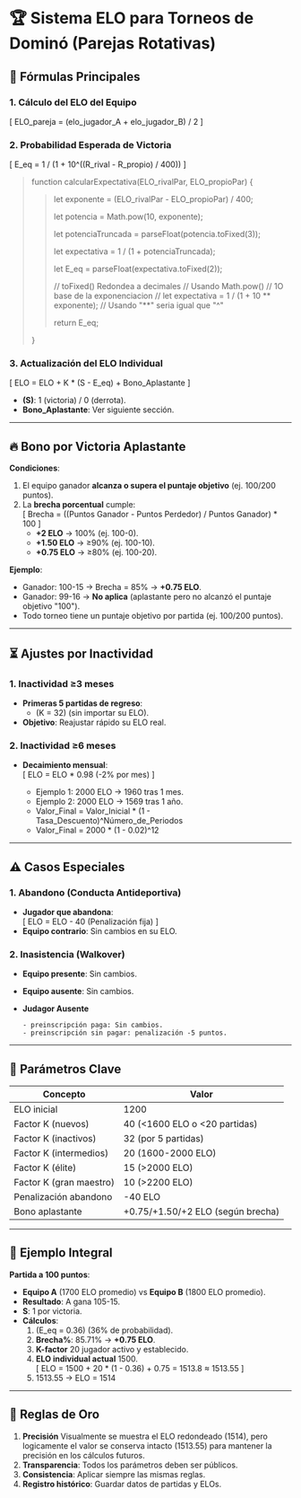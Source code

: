 # 🏆 Sistema ELO para Torneos de Dominó (Parejas Rotativas)

## 📌 **Fórmulas Principales**

### 1. **Cálculo del ELO del Equipo**
\[
ELO_pareja = (elo_jugador_A + elo_jugador_B) / 2
\]


### 2. **Probabilidad Esperada de Victoria**
\[
E_eq = 1 / (1 + 10^((R_rival - R_propio) / 400))
\]

>function calcularExpectativa(ELO_rivalPar, ELO_propioPar) {
>  
>  >let exponente = (ELO_rivalPar - ELO_propioPar) / 400;
>>
>  >let potencia = Math.pow(10, exponente);
>>
>  >let potenciaTruncada = parseFloat(potencia.toFixed(3));
>>
>  >let expectativa = 1 / (1 + potenciaTruncada);
>>
>  >let E_eq = parseFloat(expectativa.toFixed(2)); 
>  >
>  >// toFixed() Redondea a decimales
>  >// Usando Math.pow()
>  >// 1O base de la exponenciacion
>  >// let expectativa = 1 / (1 + 10 ** exponente); // Usando "**" seria igual que "^" 
>  >
>  >return E_eq;
>
>}


### 3. **Actualización del ELO Individual**
\[
ELO = ELO + K * (S - E_eq) + Bono_Aplastante
\]
- **\(S\)**: 1 (victoria) / 0 (derrota).
- **Bono_Aplastante**: Ver siguiente sección.

---

## 🔥 **Bono por Victoria Aplastante**
**Condiciones**:  
1. El equipo ganador **alcanza o supera el puntaje objetivo** (ej. 100/200 puntos).  
2. La **brecha porcentual** cumple:  
   \[
   Brecha = ((Puntos Ganador - Puntos Perdedor) / Puntos Ganador) * 100
   \]
   - **+2 ELO** → 100% (ej. 100-0).  
   - **+1.50 ELO** → ≥90% (ej. 100-10).  
   - **+0.75 ELO** → ≥80% (ej. 100-20).  

**Ejemplo**:  
- Ganador: 100-15 → Brecha = 85% → **+0.75 ELO**.  
- Ganador: 99-16 → **No aplica** (aplastante pero no alcanzó el puntaje objetivo "100").
- Todo torneo tiene un puntaje objetivo por partida (ej. 100/200 puntos).  

---

## ⏳ **Ajustes por Inactividad**
### 1. **Inactividad ≥3 meses**
- **Primeras 5 partidas de regreso**:  
  - \(K = 32\) (sin importar su ELO).  
- **Objetivo**: Reajustar rápido su ELO real.  

### 2. **Inactividad ≥6 meses**
- **Decaimiento mensual**:  
  \[
    ELO = ELO * 0.98 (-2% por mes)  \]

  - Ejemplo 1: 2000 ELO → 1960 tras 1 mes. 
  - Ejemplo 2: 2000 ELO → 1569 tras 1 año. 
  - Valor_Final = Valor_Inicial * (1 - Tasa_Descuento)^Número_de_Periodos 
  - Valor_Final = 2000 * (1 - 0.02)^12 

---

## ⚠️ **Casos Especiales**
### 1. **Abandono (Conducta Antideportiva)**
- **Jugador que abandona**:  
  \[
  ELO = ELO - 40 (Penalización fija)
  \]
- **Equipo contrario**: Sin cambios en su ELO.  

### 2. **Inasistencia (Walkover)**
- **Equipo presente**: Sin cambios.  
- **Equipo ausente**: Sin cambios.
- **Judagor Ausente**
  
      - preinscripción paga: Sin cambios.   
      - preinscripción sin pagar: penalización -5 puntos.   

---

## 🎯 **Parámetros Clave**
| **Concepto**          | **Valor**                               |
|-----------------------|-----------------------------------------|
| ELO inicial           | 1200                                    |
| Factor K (nuevos)     | 40 (<1600 ELO o <20 partidas)           |
| Factor K (inactivos)  | 32 (por 5 partidas)                     |
| Factor K (intermedios)| 20 (1600-2000 ELO)                      |
| Factor K (élite)      | 15 (>2000 ELO)                          |
| Factor K (gran maestro)| 10 (>2200 ELO)                          |
| Penalización abandono | -40 ELO                                  |
| Bono aplastante       | +0.75/+1.50/+2 ELO (según brecha)             |

---

## 📝 **Ejemplo Integral**
**Partida a 100 puntos**:  
- **Equipo A** (1700 ELO promedio) vs **Equipo B** (1800 ELO promedio).  
- **Resultado**: A gana 105-15.  
- **S**: 1 por victoria.  
- **Cálculos**:  
  1. (E_eq = 0.36) (36% de probabilidad).  
  2. **Brecha%**: 85.71% → **+0.75 ELO**.  
  3. **K-factor** 20 jugador activo y establecido.  
  4. **ELO individual actual** 1500.  
     \[
     ELO = 1500 + 20 * (1 - 0.36) + 0.75 = 1513.8 ≈ 1513.55
     \]
  5. 1513.55 → ELO = 1514

---

## 📌 **Reglas de Oro**
1. **Precisión** Visualmente se muestra el ELO redondeado (1514), pero logicamente el valor se conserva intacto (1513.55) para mantener la precisión en los cálculos futuros. 
2. **Transparencia**: Todos los parámetros deben ser públicos.  
3. **Consistencia**: Aplicar siempre las mismas reglas.  
4. **Registro histórico**: Guardar datos de partidas y ELOs.  
